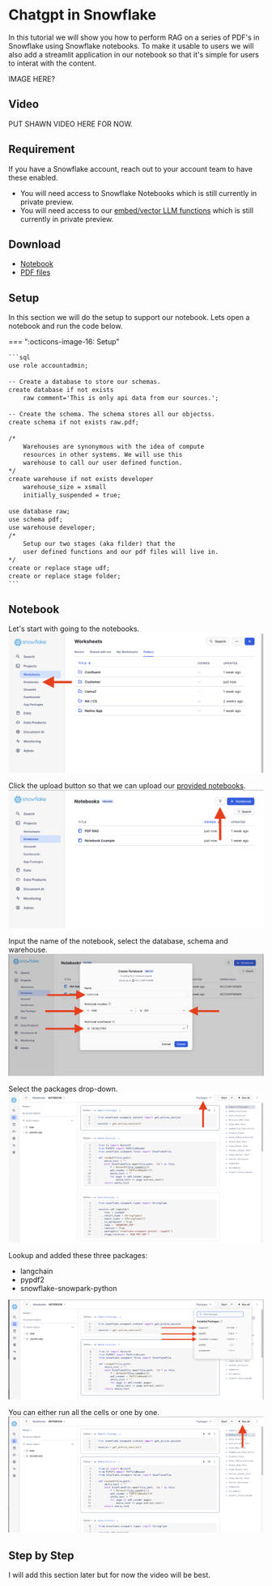 # Chatgpt in Snowflake
In this tutorial we will show you how to perform RAG on a series of PDF's in Snowflake using Snowflake notebooks. To make it usable to users we will also add a streamlit application in our notebook so that it's simple for users to interat with the content.

IMAGE HERE?

## Video
PUT SHAWN VIDEO HERE FOR NOW.

## Requirement
If you have a Snowflake account, reach out to your account team to have these enabled.
- You will need access to Snowflake Notebooks which is still currently in private preview.
- You will need access to our [embed/vector LLM functions](https://docs.snowflake.com/LIMITEDACCESS/vector-data-type) which is still currently in private preview.

## Download
- [Notebook]()
- [PDF files]()

## Setup
In this section we will do the setup to support our notebook. Lets open a notebook and run the code below.

=== ":octicons-image-16: Setup"

    ```sql
    use role accountadmin;
    
    -- Create a database to store our schemas.
    create database if not exists 
        raw comment='This is only api data from our sources.';

    -- Create the schema. The schema stores all our objectss.
    create schema if not exists raw.pdf;

    /*
        Warehouses are synonymous with the idea of compute
        resources in other systems. We will use this
        warehouse to call our user defined function.
    */
    create warehouse if not exists developer 
        warehouse_size = xsmall
        initially_suspended = true;

    use database raw;
    use schema pdf;
    use warehouse developer;
    /*
        Setup our two stages (aka filder) that the
        user defined functions and our pdf files will live in.
    */
    create or replace stage udf;
    create or replace stage folder;
    ```


## Notebook
Let's start with going to the notebooks.
![Navigate](images/01.png)

Click the upload button so that we can upload our [provided notebooks]().
![Upload](images/02.png)

Input the name of the notebook, select the database, schema and warehouse.
![Select](images/03.png)

Select the packages drop-down.
![Drop-Down](images/04.png)

Lookup and added these three packages:
- langchain
- pypdf2
- snowflake-snowpark-python

![Package select](images/05.png)

You can either run all the cells or one by one.
![Navigate](images/06.png)

## Step by Step
I will add this section later but for now the video will be best. 

